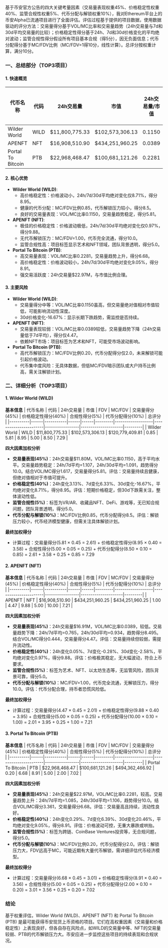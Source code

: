 基于币安官方公告的四大关键考量因素（交易量表现权重45%、价格稳定性权重40%、监管合规性权重5%、代币分配与解锁权重10%），我对Ethereum平台上的币安Alpha已流通项目进行了全面评估。评估过程基于提供的项目数据，使用数据驱动的评分方法：交易量得分基于VOL/MC比率和交易量趋势（24h交易量与7d和30d平均交易量的比较）；价格稳定性得分基于24h、7d和30d价格变化的平均绝对波动；监管合规性得分假设所有项目基本合规（得5分），因无负面信息；代币分配得分基于MC/FDV比例（MC/FDV=1得10分，线性计算）。总评分按权重计算，满分10分。

### 一、总结部分（TOP3项目）

#### 1. 快速概览
| 代币名称 | 代码 | 24h交易量 | 市值 | 24h交易量/市值 | FDV | MC/FDV | 总评分(1-10分) |
|----------|------|-----------|------|----------------|------|---------|----------------|
| Wilder World | WILD | $11,800,775.33 | $102,573,306.13 | 0.1150 | $120,779,409.81 | 0.85 | 7.29 |
| APENFT | NFT | $16,908,510.90 | $434,251,960.25 | 0.0389 | $434,251,960.25 | 1.00 | 7.21 |
| Portal To Bitcoin | PTB | $22,968,468.47 | $100,681,121.26 | 0.2281 | $494,362,466.92 | 0.20 | 7.02 |

#### 2. 核心优势
- **Wilder World (WILD)**:
  - 高价格稳定性：价格波动小，24h/7d/30d平均绝对变化仅8.71%，得分8.95。
  - 健康的代币分配：MC/FDV比例0.85，代币解锁压力较小，得分8.5。
  - 良好的交易量表现：VOL/MC比率0.1150，交易量趋势稳定，得分5.81。
- **APENFT (NFT)**:
  - 极佳的价格稳定性：价格波动极低，24h/7d/30d平均绝对变化仅0.97%，得分9.88。
  - 无代币解锁压力：MC/FDV=1.00，代币完全流通，得分10.0。
  - 监管合规性高：项目标签显示艺术和NFT领域，团队背景透明，得分5.0。
- **Portal To Bitcoin (PTB)**:
  - 高交易量表现：VOL/MC比率0.2281，交易量趋势上升，得分6.68。
  - 高价格稳定性：价格波动较小，24h/7d/30d平均绝对变化9.05%，得分8.91。
  - 强交易活跃度：24h交易量$22.97M，与市值比例合理。

#### 3. 主要风险
- **Wilder World (WILD)**:
  - 交易量得分中等：VOL/MC比率0.1150虽高，但交易量绝对值相对市值较低，可能影响流动性深度。
  - 30d价格变化-16.67%：显示长期下跌趋势，需监控是否持续。
- **APENFT (NFT)**:
  - 交易量表现较弱：VOL/MC比率0.0389较低，交易量趋势下降（24h交易量低于7d平均），得分仅4.47。
  - 依赖NFT市场：项目标签为艺术和NFT，可能受市场波动影响。
- **Portal To Bitcoin (PTB)**:
  - 高代币解锁压力：MC/FDV比例0.20，代币分配得分仅2.0，未来解锁可能引起价格波动。
  - 代币集中度风险：无具体数据，但低MC/FDV暗示团队或大户持币比例高，需关注解锁计划。

### 二、详细分析（TOP3项目）

#### 1. Wilder World (WILD)
**基本信息**
| 代币名称 | 代码 | 24h交易量 | 市值 | FDV | MC/FDV | 交易量得分(45%) | 价格稳定性得分(40%) | 合规性得分(5%) | 代币分配得分(10%) | 总评分 |
|----------|------|-----------|------|------|---------|-------------------|-----------------------|-----------------|---------------------|---------|
| Wilder World | WILD | $11,800,775.33 | $102,573,306.13 | $120,779,409.81 | 0.85 | 5.81 | 8.95 | 5.00 | 8.50 | 7.29 |

**四大因素加权分析**
- **交易量表现(45%)**：24h交易量$11.80M，VOL/MC比率0.1150，高于平均水平。交易量趋势稳定：24h/7d平均=1.107，24h/30d平均=1.091，趋势得分10.0。结合VOL/MC得分1.617，交易量得分5.81。评估：交易量持续且健康，但绝对值相对于市值可提升。
- **价格稳定性(40%)**：24h变化3.13%、7d变化6.33%、30d变化-16.67%，平均绝对变化8.71%，得分8.95。评估：短期价格稳定，但30d下跌需关注，整体波动性低。
- **监管合规性(5%)**：标签为VR/AR、收藏品NFT、DeFi、游戏等，无已知合规问题，团队背景透明，得分5.0。
- **代币分配与解锁(10%)**：MC/FDV比例0.85，代币分配得分8.5。评估：解锁压力较小，代币经济模型健康，但需关注具体解锁计划。

**最终加权得分**
- 计算过程：交易量得分(5.81 × 0.45 = 2.61) + 价格稳定性得分(8.95 × 0.40 = 3.58) + 合规性得分(5.00 × 0.05 = 0.25) + 代币分配得分(8.50 × 0.10 = 0.85) = 2.61 + 3.58 + 0.25 + 0.85 = 7.29

#### 2. APENFT (NFT)
**基本信息**
| 代币名称 | 代码 | 24h交易量 | 市值 | FDV | MC/FDV | 交易量得分(45%) | 价格稳定性得分(40%) | 合规性得分(5%) | 代币分配得分(10%) | 总评分 |
|----------|------|-----------|------|------|---------|-------------------|-----------------------|-----------------|---------------------|---------|
| APENFT | NFT | $16,908,510.90 | $434,251,960.25 | $434,251,960.25 | 1.00 | 4.47 | 9.88 | 5.00 | 10.00 | 7.21 |

**四大因素加权分析**
- **交易量表现(45%)**：24h交易量$16.91M，VOL/MC比率0.0389，较低。交易量趋势下降：24h/7d平均=0.765，24h/30d平均=0.934，趋势得分8.495。结合VOL/MC得分0.444，交易量得分4.47。评估：交易量持续但较弱，需提升流动性。
- **价格稳定性(40%)**：24h变化0.05%、7d变化-0.28%、30d变化-2.58%，平均绝对变化0.97%，得分9.88。评估：价格极其稳定，无大幅波动，符合上币要求。
- **监管合规性(5%)**：标签为艺术、NFT、以太坊生态等，无监管风险，团队背景可靠，得分5.0。
- **代币分配与解锁(10%)**：MC/FDV=1.00，代币完全流通，无解锁压力，得分10.0。评估：代币分配合理，持币者恐慌风险低。

**最终加权得分**
- 计算过程：交易量得分(4.47 × 0.45 = 2.01) + 价格稳定性得分(9.88 × 0.40 = 3.95) + 合规性得分(5.00 × 0.05 = 0.25) + 代币分配得分(10.00 × 0.10 = 1.00) = 2.01 + 3.95 + 0.25 + 1.00 = 7.21

#### 3. Portal To Bitcoin (PTB)
**基本信息**
| 代币名称 | 代码 | 24h交易量 | 市值 | FDV | MC/FDV | 交易量得分(45%) | 价格稳定性得分(40%) | 合规性得分(5%) | 代币分配得分(10%) | 总评分 |
|----------|------|-----------|------|------|---------|-------------------|-----------------------|-----------------|---------------------|---------|
| Portal To Bitcoin | PTB | $22,968,468.47 | $100,681,121.26 | $494,362,466.92 | 0.20 | 6.68 | 8.91 | 5.00 | 2.00 | 7.02 |

**四大因素加权分析**
- **交易量表现(45%)**：24h交易量$22.97M，VOL/MC比率0.2281，较高。交易量趋势上升：24h/7d平均=1.085，24h/30d平均=1.106，趋势得分10.0。结合VOL/MC得分3.361，交易量得分6.68。评估：交易量高且持续，流动性良好。
- **价格稳定性(40%)**：24h变化0.29%、7d变化6.39%、30d变化20.46%，平均绝对变化9.05%，得分8.91。评估：价格波动可控，无重大暴跌或哄抬。
- **监管合规性(5%)**：标签为跨链、CoinBase Ventures投资等，无合规问题，得分5.0。
- **代币分配与解锁(10%)**：MC/FDV比例0.20，代币分配得分2.0。评估：解锁压力大，FDV远高于MC，可能近期有大量代币解锁，需详细评估代币经济模型。

**最终加权得分**
- 计算过程：交易量得分(6.68 × 0.45 = 3.01) + 价格稳定性得分(8.91 × 0.40 = 3.56) + 合规性得分(5.00 × 0.05 = 0.25) + 代币分配得分(2.00 × 0.10 = 0.20) = 3.01 + 3.56 + 0.25 + 0.20 = 7.02

### 结论
基于权重评估，Wilder World (WILD)、APENFT (NFT) 和 Portal To Bitcoin (PTB) 是最可能获得币安现货上币资格的项目。它们在高权重因素（交易量和价格稳定性）上表现良好，但各自存在风险点，如WILD的交易量中等、NFT的交易量较弱、PTB的代币解锁压力大。币安应进一步监控这些项目的持续表现和合规状况。